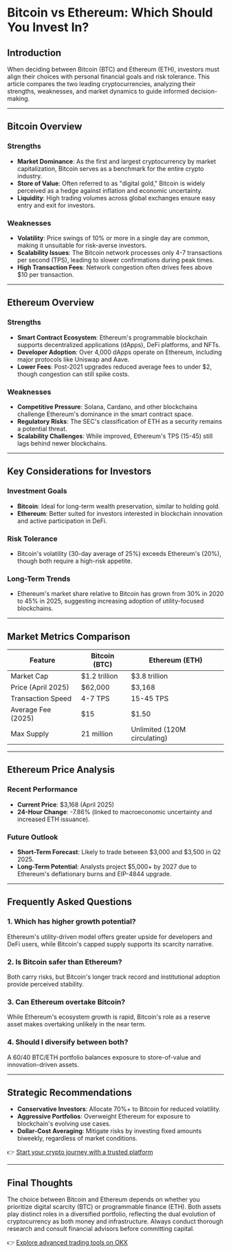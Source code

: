 # Bitcoin vs Ethereum: Which Should You Invest In?  

## Introduction  
When deciding between Bitcoin (BTC) and Ethereum (ETH), investors must align their choices with personal financial goals and risk tolerance. This article compares the two leading cryptocurrencies, analyzing their strengths, weaknesses, and market dynamics to guide informed decision-making.  

---

## Bitcoin Overview  

### Strengths  
- **Market Dominance**: As the first and largest cryptocurrency by market capitalization, Bitcoin serves as a benchmark for the entire crypto industry.  
- **Store of Value**: Often referred to as "digital gold," Bitcoin is widely perceived as a hedge against inflation and economic uncertainty.  
- **Liquidity**: High trading volumes across global exchanges ensure easy entry and exit for investors.  

### Weaknesses  
- **Volatility**: Price swings of 10% or more in a single day are common, making it unsuitable for risk-averse investors.  
- **Scalability Issues**: The Bitcoin network processes only 4-7 transactions per second (TPS), leading to slower confirmations during peak times.  
- **High Transaction Fees**: Network congestion often drives fees above $10 per transaction.  

---

## Ethereum Overview  

### Strengths  
- **Smart Contract Ecosystem**: Ethereum's programmable blockchain supports decentralized applications (dApps), DeFi platforms, and NFTs.  
- **Developer Adoption**: Over 4,000 dApps operate on Ethereum, including major protocols like Uniswap and Aave.  
- **Lower Fees**: Post-2021 upgrades reduced average fees to under $2, though congestion can still spike costs.  

### Weaknesses  
- **Competitive Pressure**: Solana, Cardano, and other blockchains challenge Ethereum's dominance in the smart contract space.  
- **Regulatory Risks**: The SEC's classification of ETH as a security remains a potential threat.  
- **Scalability Challenges**: While improved, Ethereum's TPS (15-45) still lags behind newer blockchains.  

---

## Key Considerations for Investors  

### Investment Goals  
- **Bitcoin**: Ideal for long-term wealth preservation, similar to holding gold.  
- **Ethereum**: Better suited for investors interested in blockchain innovation and active participation in DeFi.  

### Risk Tolerance  
- Bitcoin's volatility (30-day average of 25%) exceeds Ethereum's (20%), though both require a high-risk appetite.  

### Long-Term Trends  
- Ethereum's market share relative to Bitcoin has grown from 30% in 2020 to 45% in 2025, suggesting increasing adoption of utility-focused blockchains.  

---

## Market Metrics Comparison  

| Feature                | Bitcoin (BTC)           | Ethereum (ETH)          |  
|------------------------|-------------------------|-------------------------|  
| Market Cap             | $1.2 trillion           | $3.8 trillion           |  
| Price (April 2025)     | $62,000                 | $3,168                  |  
| Transaction Speed      | 4-7 TPS                 | 15-45 TPS               |  
| Average Fee (2025)     | $15                     | $1.50                   |  
| Max Supply             | 21 million              | Unlimited (120M circulating) |  

---

## Ethereum Price Analysis  

### Recent Performance  
- **Current Price**: $3,168 (April 2025)  
- **24-Hour Change**: -7.86% (linked to macroeconomic uncertainty and increased ETH issuance).  

### Future Outlook  
- **Short-Term Forecast**: Likely to trade between $3,000 and $3,500 in Q2 2025.  
- **Long-Term Potential**: Analysts project $5,000+ by 2027 due to Ethereum's deflationary burns and EIP-4844 upgrade.  

---

## Frequently Asked Questions  

### 1. Which has higher growth potential?  
Ethereum's utility-driven model offers greater upside for developers and DeFi users, while Bitcoin's capped supply supports its scarcity narrative.  

### 2. Is Bitcoin safer than Ethereum?  
Both carry risks, but Bitcoin's longer track record and institutional adoption provide perceived stability.  

### 3. Can Ethereum overtake Bitcoin?  
While Ethereum's ecosystem growth is rapid, Bitcoin's role as a reserve asset makes overtaking unlikely in the near term.  

### 4. Should I diversify between both?  
A 60/40 BTC/ETH portfolio balances exposure to store-of-value and innovation-driven assets.  

---

## Strategic Recommendations  
- **Conservative Investors**: Allocate 70%+ to Bitcoin for reduced volatility.  
- **Aggressive Portfolios**: Overweight Ethereum for exposure to blockchain's evolving use cases.  
- **Dollar-Cost Averaging**: Mitigate risks by investing fixed amounts biweekly, regardless of market conditions.  

👉 [Start your crypto journey with a trusted platform](https://bit.ly/okx-bonus)  

---

## Final Thoughts  
The choice between Bitcoin and Ethereum depends on whether you prioritize digital scarcity (BTC) or programmable finance (ETH). Both assets play distinct roles in a diversified portfolio, reflecting the dual evolution of cryptocurrency as both money and infrastructure. Always conduct thorough research and consult financial advisors before committing capital.  

👉 [Explore advanced trading tools on OKX](https://bit.ly/okx-bonus)